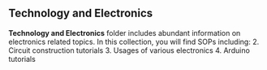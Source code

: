 ## Technology and Electronics

**Technology and Electronics** folder includes abundant information on electronics related topics. In this collection, you will find SOPs including:
2. Circuit construction tutorials
3. Usages of various electronics
4. Arduino tutorials
